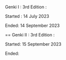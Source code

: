 Genki I : 3rd Edition :

Started : 14 July 2023

Ended: 14 September 2023

==
Genki II : 3rd Edition : 

Started: 15 September 2023

Ended: 
